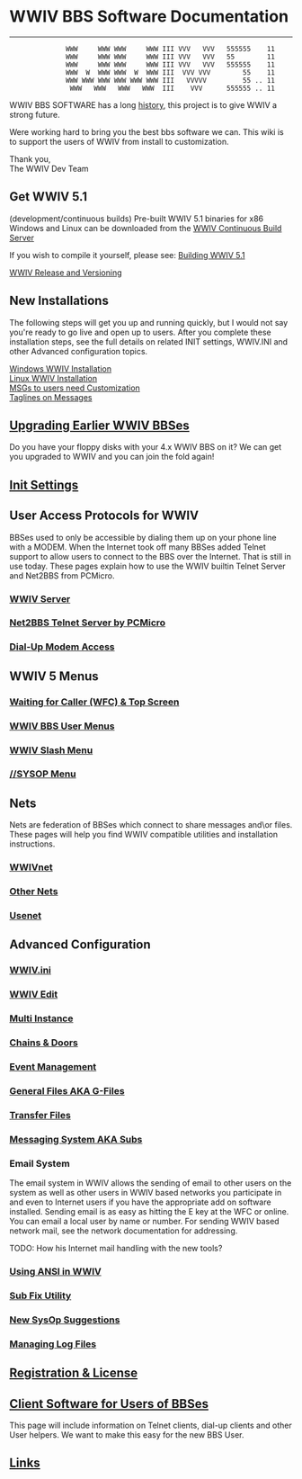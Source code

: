 
# WWIV BBS Software Documentation
***
```
              WWW     WWW WWW     WWW III VVV   VVV   555555    11
              WWW     WWW WWW     WWW III VVV   VVV   55        11
              WWW     WWW WWW     WWW III VVV   VVV   555555    11
              WWW  W  WWW WWW  W  WWW III  VVV VVV        55    11
              WWW WWW WWW WWW WWW WWW III   VVVVV         55 .. 11
               WWW   WWW   WWW   WWW  III    VVV      555555 .. 11
```

WWIV BBS SOFTWARE has a long [history](history.md), this project is to give WWIV a strong future.

Were working hard to bring you the best bbs software we can. This wiki is to support the users of WWIV from install to customization.

Thank you,  
The WWIV Dev Team 

## Get WWIV 5.1 
(development/continuous builds)
Pre-built WWIV 5.1 binaries for x86 Windows and Linux can be downloaded from
the [WWIV Continuous Build Server](http://build.wwivbbs.org/jenkins/job/wwiv/)  

If you wish to compile it yourself, please see: [Building WWIV 5.1](build_wwiv_5.md)

[WWIV Release and Versioning](wwiv_releases_and_versioning.md)

## New Installations
The following steps will get you up and running quickly, but I would not say
you're ready to go live and open up to users. After you complete these installation 
steps, see the full details on related INIT settings, WWIV.INI and other Advanced 
configuration topics.

[Windows WWIV Installation](windows_installation.md)  
[Linux WWIV Installation](linux_installation.md)  
[MSGs to users need Customization](custom_user_messages.md)   
[Taglines on Messages](taglines.md)  

## [Upgrading Earlier WWIV BBSes](wwiv_4x_upgrade.md)
Do you have your floppy disks with your 4.x WWIV BBS on it? We can get you upgraded to WWIV
and you can join the fold again!

## [Init Settings](init.md)
## User Access Protocols for WWIV
BBSes used to only be accessible by dialing them up on your phone line with a MODEM. When 
the Internet took off many BBSes added Telnet support to allow users to connect to the BBS
over the Internet. That is still in use today. These pages explain how to use the WWIV 
builtin Telnet Server and Net2BBS from PCMicro.
### [WWIV Server](wwiv_5_telnet_server.md)
### [Net2BBS Telnet Server by PCMicro](net2bbs.md)
### [Dial-Up Modem Access](dialup.md)

## WWIV 5 Menus  
### [Waiting for Caller (WFC) & Top Screen](waiting_for_callers.md)  
### [WWIV BBS User Menus](main_menu.md)  
### [WWIV Slash Menu](slash_menu.md)  
### [//SYSOP Menu](sysop_menu.md)

## Nets
Nets are federation of BBSes which connect to share messages and\or files. 
These pages will help you find WWIV compatible utilities and installation instructions.
### [WWIVnet](wwivnet.md)
### [Other Nets](other_nets.md)
### [Usenet](usenet.md)

## Advanced Configuration
### [WWIV.ini](wwivini.md)  
### [WWIV Edit](wwivedit.md)  
### [Multi Instance](multinode.md)  
### [Chains & Doors](doors.md)  
### [Event Management](eventmgmt.md)  
### [General Files AKA G-Files](gfiles.md)  
### [Transfer Files](transfers.md)  
### [Messaging System AKA Subs](messaging_system.md)  
### Email System  

The email system in WWIV allows the sending of email to other users on the system as well as other users in WWIV based networks you participate in and even to Internet users if you have the appropriate add on software installed. Sending email is as easy as hitting the E key at the WFC or online.  You can email a local user by name or number.  For sending WWIV based network mail, see the network documentation for addressing. 

TODO: How his Internet mail handling with the new tools?

### [Using ANSI in WWIV](ansi.md)
### [Sub Fix Utility](fix.md)
### [New SysOp Suggestions](newsysop.md)
### [Managing Log Files](logfiles.md)

## [Registration & License](license.md)

## [Client Software for Users of BBSes](clients.md)
This page will include information on Telnet clients, dial-up clients
and other User helpers. We want to make this easy for the new BBS User.

## [Links](links.md)
